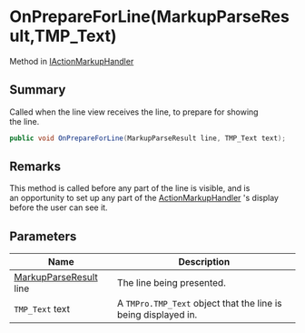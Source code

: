 # OnPrepareForLine(MarkupParseResult,TMP\_Text)

Method in [IActionMarkupHandler](yarn.unity.iactionmarkuphandler.md)

## Summary

Called when the line view receives the line, to prepare for showing\
the line.

```csharp
public void OnPrepareForLine(MarkupParseResult line, TMP_Text text);
```

## Remarks

This method is called before any part of the line is visible, and is\
an opportunity to set up any part of the [ActionMarkupHandler](yarn.unity.actionmarkuphandler.md) 's display before the user can see it.

## Parameters

| Name                                                       | Description                                                    |
| ---------------------------------------------------------- | -------------------------------------------------------------- |
| [MarkupParseResult](yarn.markup.markupparseresult.md) line | The line being presented.                                      |
| `TMP_Text` text                                            | A `TMPro.TMP_Text` object that the line is being displayed in. |
